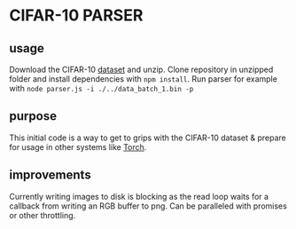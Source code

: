 CIFAR-10 PARSER
===============

## usage
Download the CIFAR-10 [dataset](http://www.cs.toronto.edu/~kriz/cifar-10-binary.tar.gz) and unzip. Clone repository in unzipped folder and install dependencies with `npm install`. Run parser for example with `node parser.js -i ./../data_batch_1.bin -p`

## purpose
This initial code is a way to get to grips with the CIFAR-10 dataset & prepare for usage in other systems like [Torch](http://torch.ch/).

## improvements
Currently writing images to disk is blocking as the read loop waits for a callback from writing an RGB buffer to png. Can be paralleled with promises or other throttling.